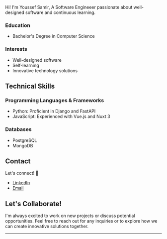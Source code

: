 Hi! I'm Youssef Samir, A Software Engineeer passionate about well-designed software and continuous learning.

### Education
- Bachelor's Degree in Computer Science

### Interests
- Well-designed software
- Self-learning
- Innovative technology solutions

## Technical Skills

### Programming Languages & Frameworks
- Python: Proficient in Django and FastAPI
- JavaScript: Experienced with Vue.js and Nuxt 3

### Databases
- PostgreSQL
- MongoDB



## Contact

Let's connect! 🌟

- [LinkedIn](https://www.linkedin.com/in/youssefsamir/)
- [Email](mailto:youssefsamir@email.com)

## Let's Collaborate!

I'm always excited to work on new projects or discuss potential opportunities. Feel free to reach out for any inquiries or to explore how we can create innovative solutions together.

---
